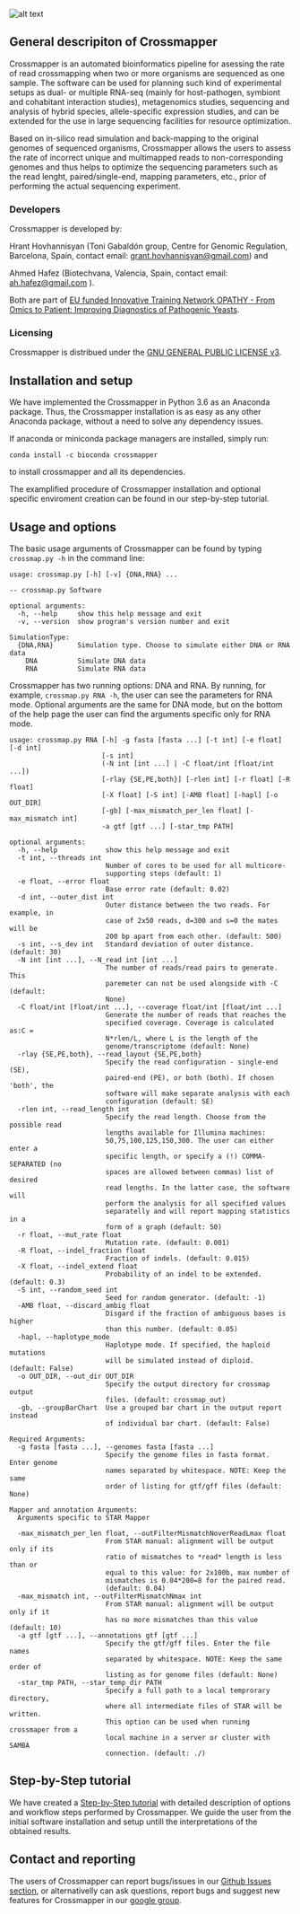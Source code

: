 ![alt text](https://image.ibb.co/bs7fAV/logos.png)

## General descripiton of Crossmapper

Crossmapper is an automated bioinformatics pipeline for asessing the rate of read crossmapping when two or more organisms are sequenced as one sample. The software can be used for planning such kind of experimental setups as dual- or multiple RNA-seq (mainly for host-pathogen, symbiont and cohabitant interaction studies), metagenomics studies, sequencing and analysis of hybrid species, allele-specific expression studies, and can be extended for the use in large sequencing facilities for resource optimization.

Based on in-silico read simulation and back-mapping to the original genomes of sequenced organisms, Crossmapper allows the users to assess the rate of incorrect unique and multimapped reads to non-corresponding genomes and thus helps to optimize the sequencing parameters such as the read lenght, paired/single-end, mapping parameters, etc., prior of performing the actual sequencing experiment.

### Developers

Crossmapper is developed by:

Hrant Hovhannisyan (Toni Gabaldón group, Centre for Genomic Regulation, Barcelona, Spain, contact email: grant.hovhannisyan@gmail.com) and

Ahmed Hafez (Biotechvana, Valencia, Spain, contact email: ah.hafez@gmail.com ). 

Both are part of [EU funded Innovative Training Network OPATHY - From Omics to Patient: Improving Diagnostics of Pathogenic Yeasts](https://www.opathy.eu/).

### Licensing
Crossmapper is distribued under the [GNU GENERAL PUBLIC LICENSE v3](https://github.com/GrantHov/crossmap/blob/master/LICENSE).


## Installation and setup
We have implemented the Crossmapper in Python 3.6 as an Anaconda package. Thus, the Crossmapper installation is as easy as any other Anaconda package, without a need to solve any dependency issues. 

If anaconda or miniconda package managers are installed, simply run:

`conda install -c bioconda crossmapper`

to install crossmapper and all its dependencies.

The examplified procedure of Crossmapper installation and optional specific enviroment creation can be found in our step-by-step tutorial. 

## Usage and options

The basic usage arguments of Crossmapper can be found by typing `crossmap.py -h` in the command line:
```
usage: crossmap.py [-h] [-v] {DNA,RNA} ...

-- crossmap.py Software

optional arguments:
  -h, --help     show this help message and exit
  -v, --version  show program's version number and exit

SimulationType:
  {DNA,RNA}      Simulation type. Choose to simulate either DNA or RNA data
    DNA          Simulate DNA data
    RNA          Simulate RNA data
```
Crossmapper has two running options: DNA and RNA. By running, for example, `crossmap.py RNA -h`, the user can see the parameters for RNA mode. Optional arguments are the same for DNA mode, but on the bottom of the help page the user can find the arguments specific only for RNA mode.

```
usage: crossmap.py RNA [-h] -g fasta [fasta ...] [-t int] [-e float] [-d int]
                       [-s int]
                       (-N int [int ...] | -C float/int [float/int ...])
                       [-rlay {SE,PE,both}] [-rlen int] [-r float] [-R float]
                       [-X float] [-S int] [-AMB float] [-hapl] [-o OUT_DIR]
                       [-gb] [-max_mismatch_per_len float] [-max_mismatch int]
                       -a gtf [gtf ...] [-star_tmp PATH]

optional arguments:
  -h, --help            show this help message and exit
  -t int, --threads int
                        Number of cores to be used for all multicore-
                        supporting steps (default: 1)
  -e float, --error float
                        Base error rate (default: 0.02)
  -d int, --outer_dist int
                        Outer distance between the two reads. For example, in
                        case of 2x50 reads, d=300 and s=0 the mates will be
                        200 bp apart from each other. (default: 500)
  -s int, --s_dev int   Standard deviation of outer distance. (default: 30)
  -N int [int ...], --N_read int [int ...]
                        The number of reads/read pairs to generate. This
                        paremeter can not be used alongside with -C (default:
                        None)
  -C float/int [float/int ...], --coverage float/int [float/int ...]
                        Generate the number of reads that reaches the
                        specified coverage. Coverage is calculated as:C =
                        N*rlen/L, where L is the length of the
                        genome/transcriptome (default: None)
  -rlay {SE,PE,both}, --read_layout {SE,PE,both}
                        Specify the read configuration - single-end (SE),
                        paired-end (PE), or both (both). If chosen 'both', the
                        software will make separate analysis with each
                        configuration (default: SE)
  -rlen int, --read_length int
                        Specify the read length. Choose from the possible read
                        lengths available for Illumina machines:
                        50,75,100,125,150,300. The user can either enter a
                        specific length, or specify a (!) COMMA-SEPARATED (no
                        spaces are allowed between commas) list of desired
                        read lengths. In the latter case, the software will
                        perform the analysis for all specified values
                        separatelly and will report mapping statistics in a
                        form of a graph (default: 50)
  -r float, --mut_rate float
                        Mutation rate. (default: 0.001)
  -R float, --indel_fraction float
                        Fraction of indels. (default: 0.015)
  -X float, --indel_extend float
                        Probability of an indel to be extended. (default: 0.3)
  -S int, --random_seed int
                        Seed for random generator. (default: -1)
  -AMB float, --discard_ambig float
                        Disgard if the fraction of ambiguous bases is higher
                        than this number. (default: 0.05)
  -hapl, --haplotype_mode
                        Haplotype mode. If specified, the haploid mutations
                        will be simulated instead of diploid. (default: False)
  -o OUT_DIR, --out_dir OUT_DIR
                        Specify the output directory for crossmap output
                        files. (default: crossmap_out)
  -gb, --groupBarChart  Use a grouped bar chart in the output report instead
                        of individual bar chart. (default: False)

Required Arguments:
  -g fasta [fasta ...], --genomes fasta [fasta ...]
                        Specify the genome files in fasta format. Enter genome
                        names separated by whitespace. NOTE: Keep the same
                        order of listing for gtf/gff files (default: None)

Mapper and annotation Arguments:
  Arguments specific to STAR Mapper

  -max_mismatch_per_len float, --outFilterMismatchNoverReadLmax float
                        From STAR manual: alignment will be output only if its
                        ratio of mismatches to *read* length is less than or
                        equal to this value: for 2x100b, max number of
                        mismatches is 0.04*200=8 for the paired read.
                        (default: 0.04)
  -max_mismatch int, --outFilterMismatchNmax int
                        From STAR manual: alignment will be output only if it
                        has no more mismatches than this value (default: 10)
  -a gtf [gtf ...], --annotations gtf [gtf ...]
                        Specify the gtf/gff files. Enter the file names
                        separated by whitespace. NOTE: Keep the same order of
                        listing as for genome files (default: None)
  -star_tmp PATH, --star_temp_dir PATH
                        Specify a full path to a local temprorary directory,
                        where all intermediate files of STAR will be written.
                        This option can be used when running crossmaper from a
                        local machine in a server or cluster with SAMBA
                        connection. (default: ./)
```


## Step-by-Step tutorial

We have created a [Step-by-Step tutorial](https://github.com/GrantHov/crossmap/wiki/Step-by-step-Crossmapper-usage-tutorial)  with detailed description of options and workflow steps performed by Crossmapper. We guide the user from the initial software installation and setup untill the interpretations of the obtained results. 


## Contact and reporting

The users of Crossmapper can report bugs/issues in our [Github Issues section](https://github.com/GrantHov/crossmap/issues), or alternativelly can ask questions, report bugs and suggest new features for Crossmapper in our [google group](https://groups.google.com/forum/#!forum/crossmapper-users).
